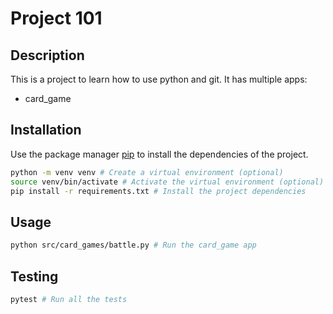 
# Project 101


## Description

This is a project to learn how to use python and git.
It has multiple apps:
- card_game

## Installation

Use the package manager [pip](https://pip.pypa.io/en/stable/) to install the dependencies of
the project.

```bash
python -m venv venv # Create a virtual environment (optional)
source venv/bin/activate # Activate the virtual environment (optional)
pip install -r requirements.txt # Install the project dependencies
```

## Usage

```bash
python src/card_games/battle.py # Run the card_game app
```

## Testing

```bash
pytest # Run all the tests
```
